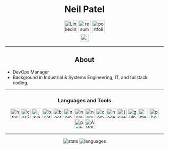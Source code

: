 <div align="center">

# Neil Patel

<a href="https://www.linkedin.com/in/neil-patel-781ab114/"><img src="https://img.shields.io/badge/-LinkedIn-0A66C2?style=flat&logo=linkedin&logoColor=white" alt="Linkedin" height="40"></a>
<a href="https://www.linkedin.com/in/neil-patel-781ab114/"><img src="https://img.shields.io/badge/-Resume-2088FF?style=flat&logo=adobeacrobatreader&logoColor=white" alt="resume" height="40"></a>
<a href="https://www.linkedin.com/in/neil-patel-781ab114/"><img src="https://img.shields.io/badge/-Portfolio-13AFF0?style=flat&logo=github&logoColor=white" alt="portfolio" height="40"></a>
<br>
<img src="https://komarev.com/ghpvc/?username=neilcpatel&style=for-the-badge&color=blue" alt="neilcpatel"  height="25">

---

## About

<div align="left">

- DevOps Manager
- Background in Industrial & Systems Engineering, IT, and fullstack coding.

</div>

---

### Languages and Tools

<img src="https://img.shields.io/badge/-HTML5-E34F26?logo=HTML5&logoColor=white&style=for-the-badge" alt="html5" height="30">
<img src="https://img.shields.io/badge/-CSS3-1572B6?logo=css3&logoColor=white&style=for-the-badge" alt="css3" height="30">
<img src="https://img.shields.io/badge/-JavaScript-F7DF1E?logo=javascript&logoColor=white&style=for-the-badge" alt="javascript" height="30">

<img src="https://img.shields.io/badge/-Sass-CC6699?logo=sass&logoColor=white&style=for-the-badge" alt="bootstrap" height="30">
<img src="https://img.shields.io/badge/-Bootstrap-7952B3?logo=bootstrap&logoColor=white&style=for-the-badge" alt="bootstrap" height="30">

<img src="https://img.shields.io/badge/-git-F05032?logo=git&logoColor=white&style=for-the-badge" alt="npm" height="30">
<img src="https://img.shields.io/badge/-GitHub-181717?logo=GitHub&logoColor=white&style=for-the-badge" alt="npm" height="30">

<img src="https://img.shields.io/badge/-npm-CB3837?logo=npm&logoColor=white&style=for-the-badge" alt="npm" height="30">
<img src="https://img.shields.io/badge/-Composer-885630?logo=composer&logoColor=white&style=for-the-badge" alt="composer" height="30">

<img src="https://img.shields.io/badge/-Node.js-339933?logo=node.js&logoColor=white&style=for-the-badge" alt="nodejs" height="30">

<img src="https://img.shields.io/badge/-jQuery-0769AD?logo=jquery&logoColor=white&style=for-the-badge" alt="jquery" height="30">
<img src="https://img.shields.io/badge/-Gulp-CF4647?logo=gulp&logoColor=white&style=for-the-badge" alt="gulp" height="30">

<img src="https://img.shields.io/badge/-MySQL-4479A1?logo=mysql&logoColor=white&style=for-the-badge" alt="mysql" height="30"> 
<img src="https://img.shields.io/badge/-PHP-777BB4?logo=php&logoColor=white&style=for-the-badge" alt="php" height="30">
<img src="https://img.shields.io/badge/-Python-3776AB?logo=python&logoColor=white&style=for-the-badge" alt="python" height="30">

<img src="https://img.shields.io/badge/-Amazon%20AWS-232F3E?logo=amazonaws&logoColor=white&style=for-the-badge" alt="AWS" height="30">

---

<img src="https://github-readme-stats.vercel.app/api?username=neilcpatel&theme=nord&hide_border=true&show_icons=true&count_private=true" alt="stats">
<img src="https://github-readme-stats.vercel.app/api/top-langs/?username=neilcpatel&layout=compact&theme=nord&hide_border=true" alt="languages">

</div>